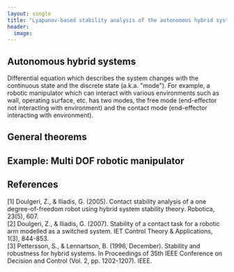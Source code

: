 ```yaml
---
layout: single
title: "Lyapunov-based stability analysis of the autonomous hybrid systems"
header:
  image: 
---
```


## Autonomous hybrid systems
Differential equation which describes the system changes with the continuous state and the discrete state (a.k.a. "mode"). For example, a robotic manipulator which can interact with various environments such as wall, operating surface, etc. has two modes, the free mode (end-effector not interacting with environment) and the contact mode (end-effector interacting with environment). 

## General theorems

## Example: Multi DOF robotic manipulator

## References
[1] Doulgeri, Z., & Iliadis, G. (2005). Contact stability analysis of a one degree-of-freedom robot using hybrid system stability theory. Robotica, 23(5), 607. <br>
[2] Doulgeri, Z., & Iliadis, G. (2007). Stability of a contact task for a robotic arm modelled as a switched system. IET Control Theory & Applications, 1(3), 844-853.<br>
[3] Pettersson, S., & Lennartson, B. (1996, December). Stability and robustness for hybrid systems. In Proceedings of 35th IEEE Conference on Decision and Control (Vol. 2, pp. 1202-1207). IEEE.
